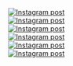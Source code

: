 <a href='https://www.instagram.com/p/DIsG_m-JkbK/' target='_blank' class="w-1/3 md:w-1/6 p-2 instagram-post group" rel="noopener noreferrer">
  <div class="w-full h-56 md:h-96 overflow-hidden rounded-lg shadow-lg transition-all duration-300 group-hover:shadow-xl">
    <img
      class="w-full h-full object-cover transition-all duration-300 transform group-hover:scale-110 group-hover:brightness-75"
      src='https://scontent-ams4-1.cdninstagram.com/v/t51.75761-15/491516694_18046928528599456_2212692696207573577_n.webp?stp=dst-jpg_e35_tt6&_nc_cat=110&ccb=1-7&_nc_sid=18de74&_nc_ohc=rpPxjSgTvM0Q7kNvwGolJjn&_nc_oc=AdnQ9tMQFSyml_s_M49Gfl3PnoFPuzHyUHdcjE3exPRAdGvBotUIgXDK8sTefHG3Yz0&_nc_zt=23&_nc_ht=scontent-ams4-1.cdninstagram.com&edm=ANo9K5cEAAAA&_nc_gid=yHzUoj_GV2QQJF_7z7cZ3A&oh=00_AfHoR5hkAuJlmI_mck3XAeVVBK7JbJEsW_NBHC_Sx2q9cQ&oe=680CA63E'
      alt='Instagram post' />
  </div>
</a><a href='https://www.instagram.com/reel/DIJpNT7J2yq/' target='_blank' class="w-1/3 md:w-1/6 p-2 instagram-post group" rel="noopener noreferrer">
  <div class="w-full h-56 md:h-96 overflow-hidden rounded-lg shadow-lg transition-all duration-300 group-hover:shadow-xl">
    <img
      class="w-full h-full object-cover transition-all duration-300 transform group-hover:scale-110 group-hover:brightness-75"
      src='https://scontent-ams2-1.cdninstagram.com/v/t51.75761-15/488498654_18045546503599456_8800936693111261454_n.jpg?stp=dst-jpg_e35_tt6&_nc_cat=111&ccb=1-7&_nc_sid=18de74&_nc_ohc=OuEnCWJ3JhAQ7kNvwHbNx9L&_nc_oc=Adk4s6IP4LtDfuS58yEvCj9vyqmSdkg4e1Pn9Lw9KbM5ejP4RsCvdjZk6qLu7MwIBW0&_nc_zt=23&_nc_ht=scontent-ams2-1.cdninstagram.com&edm=ANo9K5cEAAAA&_nc_gid=yHzUoj_GV2QQJF_7z7cZ3A&oh=00_AfFvHnH3Uer3bHOc3mH_Gr9e1BiLi5WUs6VUNwl-5_a1DQ&oe=680CC473'
      alt='Instagram post' />
  </div>
</a><a href='https://www.instagram.com/reel/DHs0uCzuPnJ/' target='_blank' class="w-1/3 md:w-1/6 p-2 instagram-post group" rel="noopener noreferrer">
  <div class="w-full h-56 md:h-96 overflow-hidden rounded-lg shadow-lg transition-all duration-300 group-hover:shadow-xl">
    <img
      class="w-full h-full object-cover transition-all duration-300 transform group-hover:scale-110 group-hover:brightness-75"
      src='https://scontent-ams4-1.cdninstagram.com/v/t51.75761-15/486631479_18044333018599456_8549485560596836314_n.jpg?stp=dst-jpg_e35_tt6&_nc_cat=110&ccb=1-7&_nc_sid=18de74&_nc_ohc=RONwwbTnBx0Q7kNvwFXsGFs&_nc_oc=AdlsHoUiqHnj_w-hpON8kaihacjQPr3Fg6-9Ln2_vw32NZBD_SPIEKWE5K4J0VjJTmw&_nc_zt=23&_nc_ht=scontent-ams4-1.cdninstagram.com&edm=ANo9K5cEAAAA&_nc_gid=yHzUoj_GV2QQJF_7z7cZ3A&oh=00_AfH2MLjxDgOdDMHGFI7NAoFaCDbK4WTUW0xQ3FkQVFJF_Q&oe=680CAFCA'
      alt='Instagram post' />
  </div>
</a><a href='https://www.instagram.com/reel/DHnssgugY-X/' target='_blank' class="w-1/3 md:w-1/6 p-2 instagram-post group" rel="noopener noreferrer">
  <div class="w-full h-56 md:h-96 overflow-hidden rounded-lg shadow-lg transition-all duration-300 group-hover:shadow-xl">
    <img
      class="w-full h-full object-cover transition-all duration-300 transform group-hover:scale-110 group-hover:brightness-75"
      src='https://scontent-ams2-1.cdninstagram.com/v/t51.71878-15/486259164_1771440533700933_1685531345239731458_n.jpg?stp=dst-jpg_e35_tt6&_nc_cat=111&ccb=1-7&_nc_sid=18de74&_nc_ohc=u1FABlORTqoQ7kNvwFU361B&_nc_oc=AdntR50sCC7ar32naevp0shJb2LrbR7Lrzz-p8vV4X41HpThJyNZ4RsZ_KE0uLON9JY&_nc_zt=23&_nc_ht=scontent-ams2-1.cdninstagram.com&edm=ANo9K5cEAAAA&_nc_gid=yHzUoj_GV2QQJF_7z7cZ3A&oh=00_AfHakpJTSEDaxLNvnK-v5B_e3cqHG_IFs3nnrniyWzApfQ&oe=680CB93F'
      alt='Instagram post' />
  </div>
</a><a href='https://www.instagram.com/p/DHTIFU2gass/' target='_blank' class="w-1/3 md:w-1/6 p-2 instagram-post group" rel="noopener noreferrer">
  <div class="w-full h-56 md:h-96 overflow-hidden rounded-lg shadow-lg transition-all duration-300 group-hover:shadow-xl">
    <img
      class="w-full h-full object-cover transition-all duration-300 transform group-hover:scale-110 group-hover:brightness-75"
      src='https://scontent-ams4-1.cdninstagram.com/v/t51.75761-15/484239347_18043252814599456_9017226030693121745_n.webp?stp=dst-jpg_e35_tt6&_nc_cat=109&ccb=1-7&_nc_sid=18de74&_nc_ohc=WAy1bFngTVgQ7kNvwHsbHg6&_nc_oc=AdkEaoGsp-6JL8J0QDEIoonY7AOk4d6TDx2DNZcXnMQD83ZHQ7EViScLz-mAaGrSK-0&_nc_zt=23&_nc_ht=scontent-ams4-1.cdninstagram.com&edm=ANo9K5cEAAAA&_nc_gid=yHzUoj_GV2QQJF_7z7cZ3A&oh=00_AfG1YtCyalqScL56y3B3Eb_kGvqUGu6ewmRvwBVztZTVPw&oe=680CA5D6'
      alt='Instagram post' />
  </div>
</a><a href='https://www.instagram.com/reel/DHR7GJWp9F8/' target='_blank' class="w-1/3 md:w-1/6 p-2 instagram-post group" rel="noopener noreferrer">
  <div class="w-full h-56 md:h-96 overflow-hidden rounded-lg shadow-lg transition-all duration-300 group-hover:shadow-xl">
    <img
      class="w-full h-full object-cover transition-all duration-300 transform group-hover:scale-110 group-hover:brightness-75"
      src='https://scontent-ams2-1.cdninstagram.com/v/t51.71878-15/485063360_1331487951390875_8894739654589483622_n.jpg?stp=dst-jpg_e35_tt6&_nc_cat=104&ccb=1-7&_nc_sid=18de74&_nc_ohc=n-ggpHGAbLoQ7kNvwFs_2oL&_nc_oc=Adndv0tXBmerYLlf43Hj1QVO4wvEQmPzZy8FBbps5Zw0n5amO1RzHk8hrCriYnXZzM8&_nc_zt=23&_nc_ht=scontent-ams2-1.cdninstagram.com&edm=ANo9K5cEAAAA&_nc_gid=yHzUoj_GV2QQJF_7z7cZ3A&oh=00_AfHA56lygLLe8MxbWw2mOcx7M8HxekLXim6ZTULe06WX4g&oe=680CAA21'
      alt='Instagram post' />
  </div>
</a>